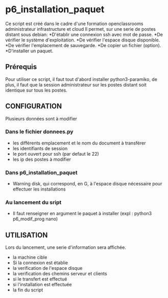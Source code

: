 # p6_installation_paquet
Ce script est créé dans le cadre d'une formation openclassrooms administrateur infrastructure et cloud
Il permet, sur une serie de postes distant sous debian:
  *D'établir une connexion ssh avec mot de passe.
  *De vérifier le système d'exploitation.
  *De vérifier l'espace disque disponible.
  *De vérifier l'emplacement de sauvegarde.
  *De copier un fichier (option).
  *D'installer un paquet.

## Prérequis
Pour utiliser ce script, il faut tout d'abord installer python3-paramiko, de plus, il faut que la session administrateur sur les postes distant soit identique sur tous les postes.
 
## CONFIGURATION
Plusieurs données sont à modifier 
 ### Dans le fichier donnees.py
  * les différents emplacement et le nom du document à transférer
  * les identifiants de session
  * le port ouvert pour ssh (par defaut le 22)
  * les ip des postes à modifier
 
 ### Dans p6_installation_paquet
  * Warning disk, qui correspond, en G, à l'espace disque nécessaire pour effectuer les installations
 
 
 ### Au lancement du sript
  * Il faut renseigner en argument le paquet à installer (expl : python3 p6_modif_prog nano)

## UTILISATION
Lors du lancement, une serie d'information sera affichée.
  * la machine cible
  * Si la connexion est établie
  * la verification de l'espace disque
  * la verification des chemins serveur et clients
  * si le transfert est effectué
  * si l'installation est effectuée
  * la fin du script
